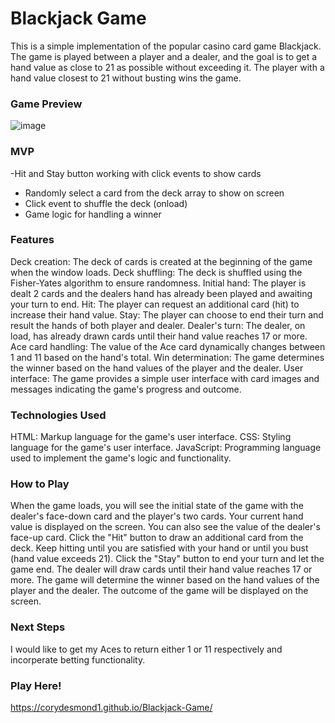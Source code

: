 # Blackjack Game
This is a simple implementation of the popular casino card game Blackjack. The game is played between a player and a dealer, and the goal is to get a hand value as close to 21 as possible without exceeding it. The player with a hand value closest to 21 without busting wins the game.


### Game Preview 

![image](https://github.com/corydesmond1/Blackjack-Game/assets/134815231/bb7ce1e8-98d1-459f-bf4d-f0931d37b570)
### MVP
-Hit and Stay button working with click events to show cards
- Randomly select a card from the deck array to show on screen
- Click event to shuffle the deck (onload)
- Game logic for handling a winner

### Features
Deck creation: The deck of cards is created at the beginning of the game when the window loads.
Deck shuffling: The deck is shuffled using the Fisher-Yates algorithm to ensure randomness.
Initial hand: The player is dealt 2 cards and the dealers hand has already been played and awaiting your turn to end.
Hit: The player can request an additional card (hit) to increase their hand value.
Stay: The player can choose to end their turn and result the hands of both player and dealer.
Dealer's turn: The dealer, on load, has already drawn cards until their hand value reaches 17 or more.
Ace card handling: The value of the Ace card dynamically changes between 1 and 11 based on the hand's total.
Win determination: The game determines the winner based on the hand values of the player and the dealer.
User interface: The game provides a simple user interface with card images and messages indicating the game's progress and outcome.
### Technologies Used
HTML: Markup language for the game's user interface.
CSS: Styling language for the game's user interface.
JavaScript: Programming language used to implement the game's logic and functionality.

### How to Play
When the game loads, you will see the initial state of the game with the dealer's face-down card and the player's two cards.
Your current hand value is displayed on the screen. You can also see the value of the dealer's face-up card.
Click the "Hit" button to draw an additional card from the deck.
Keep hitting until you are satisfied with your hand or until you bust (hand value exceeds 21).
Click the "Stay" button to end your turn and let the game end.
The dealer will draw cards until their hand value reaches 17 or more.
The game will determine the winner based on the hand values of the player and the dealer.
The outcome of the game will be displayed on the screen.

### Next Steps 

I would like to get my Aces to return either 1 or 11 respectively and incorperate betting functionality.

### Play Here!
https://corydesmond1.github.io/Blackjack-Game/
